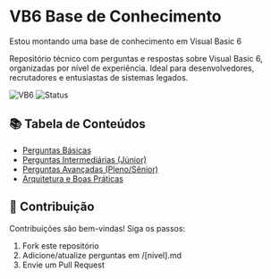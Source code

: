 # VB6 Base de Conhecimento
Estou montando uma base de conhecimento em Visual Basic 6

Repositório técnico com perguntas e respostas sobre Visual Basic 6, organizadas por nível de experiência. Ideal para desenvolvedores, recrutadores e entusiastas de sistemas legados.

![VB6](https://img.shields.io/badge/Visual_Basic_6-Legacy_System-0175C2?logo=visual-studio&logoColor=white)
![Status](https://img.shields.io/badge/Status-Maintained-green)

## 📚 Tabela de Conteúdos

- [Perguntas Básicas](/Documentos//01-BASICO.md)
- [Perguntas Intermediárias (Júnior)](/Documentos//)
- [Perguntas Avançadas (Pleno/Sênior)](#-perguntas-avançadas-plenosênior)
- [Arquitetura e Boas Práticas](#-arquitetura-e-boas-práticas)


## 🤝 Contribuição
Contribuições são bem-vindas! Siga os passos:

1. Fork este repositório
2. Adicione/atualize perguntas em /[nivel].md
3. Envie um Pull Request
